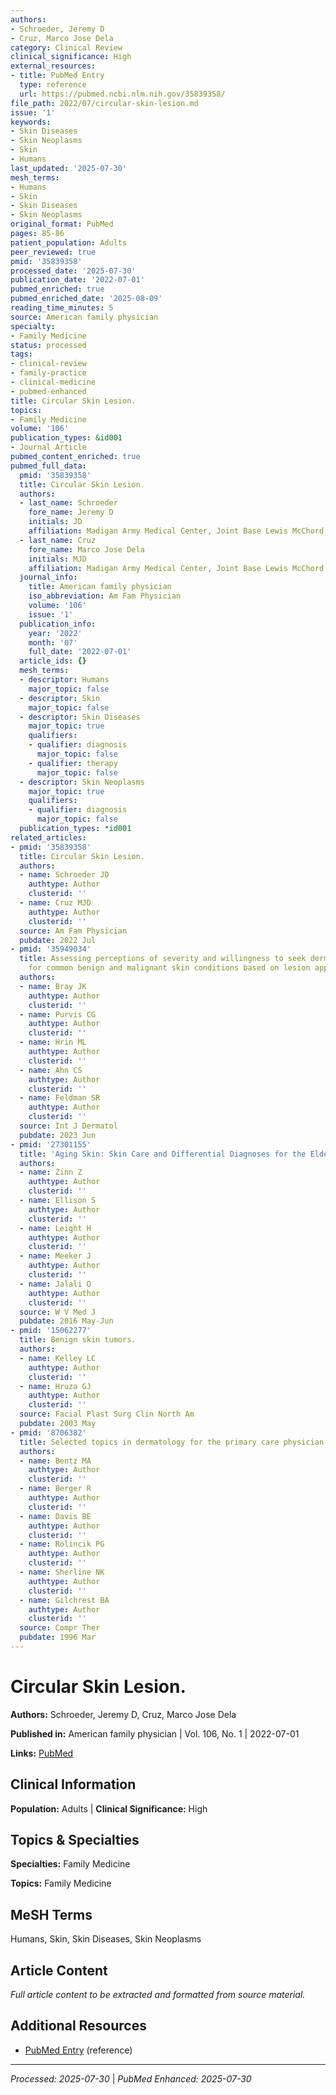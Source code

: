 ```yaml
---
authors:
- Schroeder, Jeremy D
- Cruz, Marco Jose Dela
category: Clinical Review
clinical_significance: High
external_resources:
- title: PubMed Entry
  type: reference
  url: https://pubmed.ncbi.nlm.nih.gov/35839358/
file_path: 2022/07/circular-skin-lesion.md
issue: '1'
keywords:
- Skin Diseases
- Skin Neoplasms
- Skin
- Humans
last_updated: '2025-07-30'
mesh_terms:
- Humans
- Skin
- Skin Diseases
- Skin Neoplasms
original_format: PubMed
pages: 85-86
patient_population: Adults
peer_reviewed: true
pmid: '35839358'
processed_date: '2025-07-30'
publication_date: '2022-07-01'
pubmed_enriched: true
pubmed_enriched_date: '2025-08-09'
reading_time_minutes: 5
source: American family physician
specialty:
- Family Medicine
status: processed
tags:
- clinical-review
- family-practice
- clinical-medicine
- pubmed-enhanced
title: Circular Skin Lesion.
topics:
- Family Medicine
volume: '106'
publication_types: &id001
- Journal Article
pubmed_content_enriched: true
pubmed_full_data:
  pmid: '35839358'
  title: Circular Skin Lesion.
  authors:
  - last_name: Schroeder
    fore_name: Jeremy D
    initials: JD
    affiliation: Madigan Army Medical Center, Joint Base Lewis McChord, Washington.
  - last_name: Cruz
    fore_name: Marco Jose Dela
    initials: MJD
    affiliation: Madigan Army Medical Center, Joint Base Lewis McChord, Washington.
  journal_info:
    title: American family physician
    iso_abbreviation: Am Fam Physician
    volume: '106'
    issue: '1'
  publication_info:
    year: '2022'
    month: '07'
    full_date: '2022-07-01'
  article_ids: {}
  mesh_terms:
  - descriptor: Humans
    major_topic: false
  - descriptor: Skin
    major_topic: false
  - descriptor: Skin Diseases
    major_topic: true
    qualifiers:
    - qualifier: diagnosis
      major_topic: false
    - qualifier: therapy
      major_topic: false
  - descriptor: Skin Neoplasms
    major_topic: true
    qualifiers:
    - qualifier: diagnosis
      major_topic: false
  publication_types: *id001
related_articles:
- pmid: '35839358'
  title: Circular Skin Lesion.
  authors:
  - name: Schroeder JD
    authtype: Author
    clusterid: ''
  - name: Cruz MJD
    authtype: Author
    clusterid: ''
  source: Am Fam Physician
  pubdate: 2022 Jul
- pmid: '35949034'
  title: Assessing perceptions of severity and willingness to seek dermatologic care
    for common benign and malignant skin conditions based on lesion appearance.
  authors:
  - name: Bray JK
    authtype: Author
    clusterid: ''
  - name: Purvis CG
    authtype: Author
    clusterid: ''
  - name: Hrin ML
    authtype: Author
    clusterid: ''
  - name: Ahn CS
    authtype: Author
    clusterid: ''
  - name: Feldman SR
    authtype: Author
    clusterid: ''
  source: Int J Dermatol
  pubdate: 2023 Jun
- pmid: '27301155'
  title: 'Aging Skin: Skin Care and Differential Diagnoses for the Elder Mountaineer.'
  authors:
  - name: Zinn Z
    authtype: Author
    clusterid: ''
  - name: Ellison S
    authtype: Author
    clusterid: ''
  - name: Leight H
    authtype: Author
    clusterid: ''
  - name: Meeker J
    authtype: Author
    clusterid: ''
  - name: Jalali O
    authtype: Author
    clusterid: ''
  source: W V Med J
  pubdate: 2016 May-Jun
- pmid: '15062277'
  title: Benign skin tumors.
  authors:
  - name: Kelley LC
    authtype: Author
    clusterid: ''
  - name: Hruza GJ
    authtype: Author
    clusterid: ''
  source: Facial Plast Surg Clin North Am
  pubdate: 2003 May
- pmid: '8706382'
  title: Selected topics in dermatology for the primary care physician.
  authors:
  - name: Bentz MA
    authtype: Author
    clusterid: ''
  - name: Berger R
    authtype: Author
    clusterid: ''
  - name: Davis BE
    authtype: Author
    clusterid: ''
  - name: Rolincik PG
    authtype: Author
    clusterid: ''
  - name: Sherline NK
    authtype: Author
    clusterid: ''
  - name: Gilchrest BA
    authtype: Author
    clusterid: ''
  source: Compr Ther
  pubdate: 1996 Mar
---
```


# Circular Skin Lesion.

**Authors:** Schroeder, Jeremy D, Cruz, Marco Jose Dela

**Published in:** American family physician | Vol. 106, No. 1 | 2022-07-01

**Links:** [PubMed](https://pubmed.ncbi.nlm.nih.gov/35839358/)

## Clinical Information

**Population:** Adults | **Clinical Significance:** High

## Topics & Specialties

**Specialties:** Family Medicine

**Topics:** Family Medicine

## MeSH Terms

Humans, Skin, Skin Diseases, Skin Neoplasms

## Article Content

*Full article content to be extracted and formatted from source material.*

## Additional Resources

- [PubMed Entry](https://pubmed.ncbi.nlm.nih.gov/35839358/) (reference)

---

*Processed: 2025-07-30* | *PubMed Enhanced: 2025-07-30*
